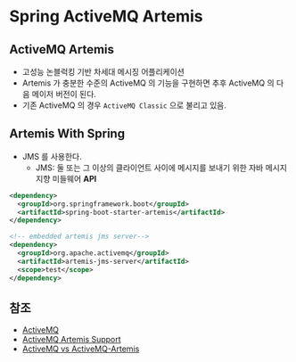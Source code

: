 # Spring ActiveMQ Artemis

## ActiveMQ Artemis

- 고성능 논블럭킹 기반 차세대 메시징 어플리케이션
- Artemis 가 충분한 수준의 ActiveMQ 의 기능을 구현하면 추후 ActiveMQ 의 다음 메이저 버전이 된다.
- 기존 ActiveMQ 의 경우 `ActiveMQ Classic` 으로 불리고 있음.

## Artemis With Spring

- JMS 를 사용한다.
  - JMS: 둘 또는 그 이상의 클라이언트 사이에 메시지를 보내기 위한 자바 메시지 지향 미들웨어 **API**

```xml
<dependency>
  <groupId>org.springframework.boot</groupId>
  <artifactId>spring-boot-starter-artemis</artifactId>
</dependency>

<!-- embedded artemis jms server-->
<dependency>
  <groupId>org.apache.activemq</groupId>
  <artifactId>artemis-jms-server</artifactId>
  <scope>test</scope>
</dependency>
```

## 참조

- [ActiveMQ](https://activemq.apache.org/)
- [ActiveMQ Artemis Support](https://docs.spring.io/spring-boot/docs/current/reference/html/messaging.html#messaging.jms.artemis)
- [ActiveMQ vs ActiveMQ-Artemis](https://serverfault.com/questions/873533/confusion-between-activemq-and-activemq-artemis)
